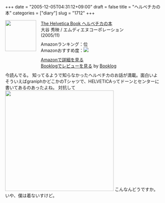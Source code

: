 +++
date = "2005-12-05T04:31:12+09:00"
draft = false
title = "ヘルベチカの本"
categories = ["diary"]
slug = "1712"
+++

<div class="booklog-all" style="margin-bottom:10px;"><div class="booklog-img" style="float:left; margin-right:15px;"><a href="http://www.amazon.co.jp/exec/obidos/ASIN/4844358308/ieiriblog-22" target="_blank"><img src="http://images.amazon.com/images/P/4844358308.09._SCMZZZZZZZ_.jpg"  class="booklog-imgsrc" style="border:0px; width:100px"></a><br></div><div class="booklog-data" style="float:left; width:300px;"><div class="booklog-title"><a href="http://www.amazon.co.jp/exec/obidos/ASIN/4844358308/ieiriblog-22" target="_blank">The Helvetica Book ヘルベチカの本</a></div><div class="booklog-pub">大谷 秀映 / エムディエヌコーポレーション(2005/11)</div><div class="booklog-info" style="margin-top:10px;">Amazonランキング：位<br>Amazonおすすめ度：<img src="http://booklog.jp/img/0.gif"><br></div><div class="booklog-link" style="margin-top:10px;"><a href="http://www.amazon.co.jp/exec/obidos/ASIN/4844358308/ieiriblog-22" target="_blank">Amazonで詳細を見る</a><br><a href="http://booklog.jp/asin/4844358308" target="_blank">Booklogでレビューを見る</a> by <a href="http://booklog.jp" target="_blank">Booklog</a><br></div></div><br style="clear:left"></div>
今読んでる。
知ってるようで知らなかったヘルベチカのお話が満載。面白いよ
そういえばgraniphかどこかのTシャツで、HELVETICAってドーンとセンターに書いてあるのあったよね。
対抗して
<img src="http://ieiriblog.img.jugem.jp/20051205_103537.gif" alt="" width="350" height="325" class="pict" />
こんなんどうですか。いや、僕は着ないすけど。
